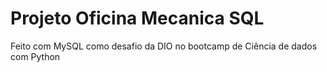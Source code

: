 # Projeto Oficina Mecanica SQL
Feito com MySQL como desafio da DIO no bootcamp de Ciência de dados com Python
